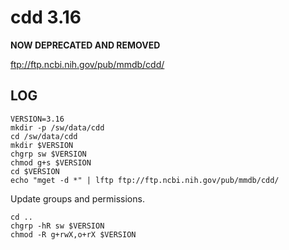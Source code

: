 cdd 3.16
========


**NOW DEPRECATED AND REMOVED**

<ftp://ftp.ncbi.nih.gov/pub/mmdb/cdd/>

LOG
---

    VERSION=3.16
    mkdir -p /sw/data/cdd
    cd /sw/data/cdd
    mkdir $VERSION
    chgrp sw $VERSION
    chmod g+s $VERSION
    cd $VERSION
    echo "mget -d *" | lftp ftp://ftp.ncbi.nih.gov/pub/mmdb/cdd/

Update groups and permissions.

    cd ..
    chgrp -hR sw $VERSION
    chmod -R g+rwX,o+rX $VERSION

